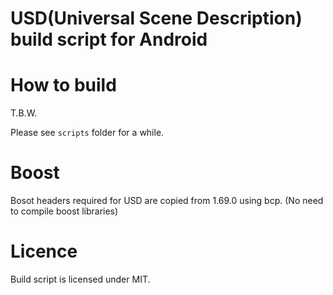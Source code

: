 # USD(Universal Scene Description) build script for Android

# How to build

T.B.W.

Please see `scripts` folder for a while.

# Boost

Bosot headers required for USD are copied from 1.69.0 using bcp.
(No need to compile boost libraries)

# Licence

Build script is licensed under MIT.

